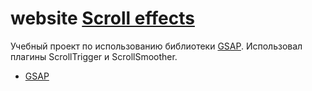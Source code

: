 # website [Scroll effects]()
Учебный проект по использованию библиотеки [GSAP](https://github.com/greensock/GSAP). Использовал плагины ScrollTrigger и ScrollSmoother.
- [GSAP](https://greensock.com/)
